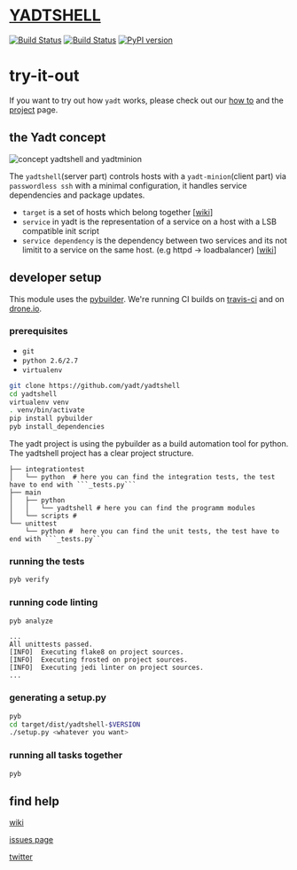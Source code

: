 # [YADTSHELL](http://yadt-project.org)

[![Build Status](https://secure.travis-ci.org/yadt/yadtshell.png?branch=master)](http://travis-ci.org/yadt/yadtshell)
[![Build Status](https://drone.io/github.com/yadt/yadtshell/status.png)](https://drone.io/github.com/yadt/yadtshell/latest)
[![PyPI version](https://badge.fury.io/py/yadtshell.png)](https://badge.fury.io/py/yadtshell)

# try-it-out

If you want to try out how ```yadt``` works, please check out our [how to](https://github.com/yadt/try-it-yourself) and the [project](http://www.yadt-project.org/) page.

## the Yadt concept

![concept yadtshell and yadtminion](https://raw.githubusercontent.com/yadt/try-it-yourself/master/images/yadtshell_to_yadtminion.png)

The ```yadtshell```(server part) controls hosts with a ```yadt-minion```(client part) via ```passwordless ssh``` with a minimal configuration, it handles service dependencies and package updates.
- ```target``` is a set of hosts which belong together [[wiki](https://github.com/yadt/yadtshell/wiki/Target)]
- ```service``` in yadt is the representation of a service on a host with a LSB compatible init script
- ```service dependency``` is the dependency between two services and its not limitit to a service on the same host. (e.g httpd -> loadbalancer) [[wiki](https://github.com/yadt/yadtshell/wiki/Metatargets,-Dependencies-and-Readonly-Services)]

## developer setup
This module uses the [pybuilder](http://pybuilder.github.io).
We're running CI builds on [travis-ci](http://travis-ci.org/yadt/yadtshell) and on [drone.io](https://drone.io/github.com/yadt/yadtshell/latest).

### prerequisites
- ```git```
- ```python 2.6/2.7```
- ```virtualenv```

```bash
git clone https://github.com/yadt/yadtshell
cd yadtshell
virtualenv venv
. venv/bin/activate
pip install pybuilder
pyb install_dependencies
```

The yadt project is using the pybuilder as a build automation tool for python. The yadtshell project has a clear project structure.

```
├── integrationtest
│   └── python  # here you can find the integration tests, the test have to end with ```_tests.py```
├── main
│   ├── python
│   │   └── yadtshell # here you can find the programm modules
│   └── scripts #
└── unittest
    └── python #  here you can find the unit tests, the test have to end with ```_tests.py```
```

### running the tests
```bash
pyb verify
```

### running code linting

```bash
pyb analyze
```

```
...
All unittests passed.
[INFO]  Executing flake8 on project sources.
[INFO]  Executing frosted on project sources.
[INFO]  Executing jedi linter on project sources.
...
```

### generating a setup.py
```bash
pyb
cd target/dist/yadtshell-$VERSION
./setup.py <whatever you want>
```

### running all tasks together
```bash
pyb
```

## find help

[wiki](https://github.com/yadt/yadtshell/wiki/)

[issues page](https://github.com/yadt/yadtshell/issues)

[twitter](https://twitter.com/yadtproject)
